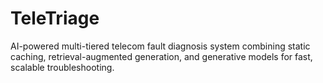 # TeleTriage
AI-powered multi-tiered telecom fault diagnosis system combining static caching, retrieval-augmented generation, and generative models for fast, scalable troubleshooting.
